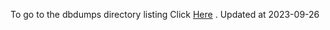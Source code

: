 To go to the dbdumps directory listing Click [Here](https://ipfs.io/ipfs/bafkreibatzy4y7yuu27b43m3np5p7dnytifkazjj2fdpkfjcdgqm72jqfq) . Updated at 2023-09-26